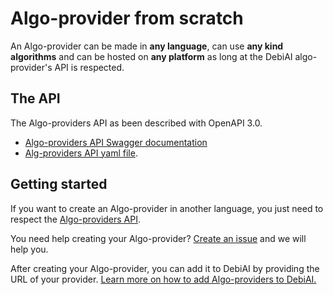# Algo-provider from scratch

An Algo-provider can be made in **any language**, can use **any kind algorithms** and can be hosted on **any platform** as long at the DebiAI algo-provider's API is respected.

## The API

The Algo-providers API as been described with OpenAPI 3.0.

- [Algo-providers API Swagger documentation](https://petstore.swagger.io/?url=https://raw.githubusercontent.com/debiai/algo-provider-python-template/main/algo-api/OpenAPI/Algo_OpenAPI_V0.yaml)
- [Alg-providers API yaml file](https://github.com/debiai/algo-provider-python-template/blob/main/algo-api/OpenAPI/Algo_OpenAPI_V0.yaml).

## Getting started

If you want to create an Algo-provider in another language, you just need to respect the [Algo-providers API](#the-api).

You need help creating your Algo-provider? [Create an issue](https://github.com/debiai/debiai/issues) and we will help you.

After creating your Algo-provider, you can add it to DebiAI by providing the URL of your provider. [Learn more on how to add Algo-providers to DebiAI.](./addingAlgoProviders.md#adding-algo-providers-to-debiai)
